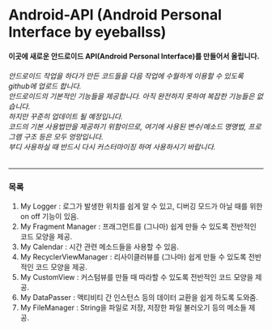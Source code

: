 Android-API (Android Personal Interface by eyeballss)
===========


#### 이곳에 새로운 안드로이드 API(Android Personal Interface)를 만들어서 올립니다.
###### 안드로이드 작업을 하다가 만든 코드들을 다음 작업에 수월하게 이용할 수 있도록 github에 업로드 합니다. <br> 안드로이드의 기본적인 기능들을 제공합니다. 아직 완전하지 못하여 복잡한 기능들은 없습니다. <br> 하지만 꾸준히 업데이트 될 예정입니다. <br> 코드의 기본 사용법만을 제공하기 위함이므로, 여기에 사용된 변수/메소드 명명법, 프로그램 구조 등은 모두 엉망입니다. <br> 부디 사용하실 때 반드시 다시 커스터마이징 하여 사용하시기 바랍니다.

- - -

### 목록


1. My Logger : 로그가 발생한 위치를 쉽게 알 수 있고, 디버깅 모드가 아닐 때를 위한 on off 기능이 있음.
2. My Fragment Manager : 프래그먼트를 (그나마) 쉽게 만들 수 있도록 전반적인 코드 모양을 제공.
3. My Calendar : 시간 관련 메소드들을 사용할 수 있음.
4. My RecyclerViewManager : 리사이클러뷰를 (그나마) 쉽게 만들 수 있도록 전반적인 코드 모양을 제공.
5. My CustomView : 커스텀뷰를 만들 때 따라할 수 있도록 전반적인 코드 모양을 제공.
6. My DataPasser : 액티비티 간 인스턴스 등의 데이터 교환을 쉽게 하도록 도와줌.
7. My FileManager : String을 파일로 저장, 저장한 파일 불러오기 등의 메소들 제공.

